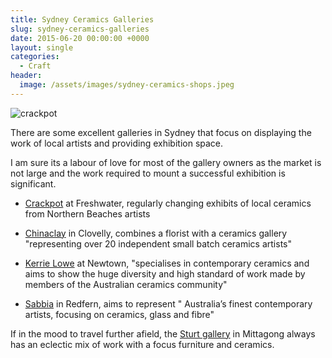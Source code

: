 ```yaml
---
title: Sydney Ceramics Galleries
slug: sydney-ceramics-galleries
date: 2015-06-20 00:00:00 +0000
layout: single
categories:
  - Craft
header:
  image: /assets/images/sydney-ceramics-shops.jpeg
---
```

<img alt="crackpot" src="https://media.publit.io/file/sydney-ceramics-shops.jpeg">

There are some excellent galleries in Sydney that focus on displaying the work of local artists and providing exhibition space.

I am sure its a labour of love for most of the gallery owners as the market is not large and the work required to mount a successful exhibition is significant.

- [Crackpot](https://www.crackpot.com.au) at Freshwater, regularly changing exhibits of local ceramics from Northern Beaches artists

- [Chinaclay](https://chinaclay.com.au/collections/ceramics) in Clovelly, combines a florist with a ceramics gallery "representing over 20 independent small batch ceramics artists"

- [Kerrie Lowe](https://kerrielowe.com) at Newtown, "specialises in contemporary ceramics and aims to show the huge diversity and high standard of work made by members of the Australian ceramics community"

- [Sabbia](https://sabbiagallery.com) in Redfern, aims to represent " Australia’s finest contemporary artists, focusing on ceramics, glass and fibre"

If in the mood to travel further afield, the [Sturt gallery](https://www.sturt.nsw.edu.au/sturt-campus/sturt-gallery) in Mittagong always has an eclectic mix of work with a focus furniture and ceramics.
